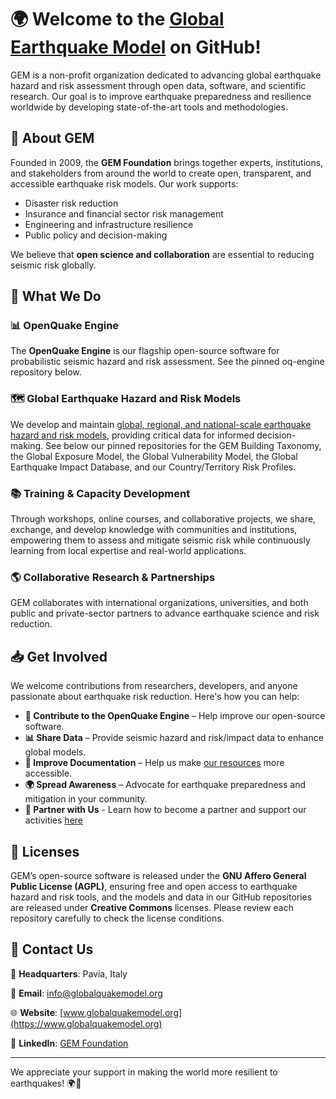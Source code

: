 # 🌍 Welcome to the [Global Earthquake Model](https://www.globalquakemodel.org) on GitHub!

GEM is a non-profit organization dedicated to advancing global earthquake hazard and risk assessment through open data, software, and scientific research. Our goal is to improve earthquake preparedness and resilience worldwide by developing state-of-the-art tools and methodologies.

## 🚀 About GEM

Founded in 2009, the **GEM Foundation** brings together experts, institutions, and stakeholders from around the world to create open, transparent, and accessible earthquake risk models. Our work supports:

- Disaster risk reduction
- Insurance and financial sector risk management
- Engineering and infrastructure resilience
- Public policy and decision-making

We believe that **open science and collaboration** are essential to reducing seismic risk globally.

## 🔬 What We Do

### 📊 **OpenQuake Engine**
The **OpenQuake Engine** is our flagship open-source software for probabilistic seismic hazard and risk assessment. See the pinned oq-engine repository below.

### 🗺️ **Global Earthquake Hazard and Risk Models**
We develop and maintain [global, regional, and national-scale earthquake hazard and risk models](https://www.globalquakemodel.org/products), providing critical data for informed decision-making. See below our pinned repositories for the GEM Building Taxonomy, the Global Exposure Model, the Global Vulnerability Model, the Global Earthquake Impact Database, and our Country/Territory Risk Profiles.

### 📚 **Training & Capacity Development**
Through workshops, online courses, and collaborative projects, we share, exchange, and develop knowledge with communities and institutions, empowering them to assess and mitigate seismic risk while continuously learning from local expertise and real-world applications.

### 🌎 **Collaborative Research & Partnerships**
GEM collaborates with international organizations, universities, and both public and private-sector partners to advance earthquake science and risk reduction.

## 📥 Get Involved

We welcome contributions from researchers, developers, and anyone passionate about earthquake risk reduction. Here's how you can help:

- **📂 Contribute to the OpenQuake Engine** – Help improve our open-source software.
- **📊 Share Data** – Provide seismic hazard and risk/impact data to enhance global models.
- **📖 Improve Documentation** – Help us make [our resources](https://docs.openquake.org/oq-engine/manual/latest/) more accessible.
- **🌍 Spread Awareness** – Advocate for earthquake preparedness and mitigation in your community.
- **🤝 Partner with Us** - Learn how to become a partner and support our activities [here](https://www.globalquakemodel.org/get-involved?type=sponsorship)

## 📜 Licenses

GEM’s open-source software is released under the **GNU Affero General Public License (AGPL)**, ensuring free and open access to earthquake hazard and risk tools, and the models and data in our GitHub repositories are released under **Creative Commons** licenses. Please review each repository carefully to check the license conditions.

 
## 📧 Contact Us

📍 **Headquarters**: Pavia, Italy  

📧 **Email**: info@globalquakemodel.org  

🌐 **Website**: [www.globalquakemodel.org](https://www.globalquakemodel.org)

🔗 **LinkedIn**: [GEM Foundation](https://www.linkedin.com/company/global-earthquake-model-foundation/)

---

We appreciate your support in making the world more resilient to earthquakes! 🌍💙
